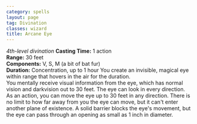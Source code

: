 ```yaml
---
category: spells
layout: page
tag: Divination
classes: wizard
title: Arcane Eye
---
```


_4th-level divination_ **Casting Time:** 1 action   
**Range:** 30 feet   
**Components:** V, S, M (a bit of bat fur)   
**Duration:** Concentration, up to 1 hour You create an invisible, magical eye within range that hovers in the air for the duration.    
You mentally receive visual information from the eye, which has normal vision and darkvision out to 30 feet. The eye can look in every direction.    
As an action, you can move the eye up to 30 feet in any direction. There is no limit to how far away from you the eye can move, but it can't enter another plane of existence. A solid barrier blocks the eye's movement, but the eye can pass through an opening as small as 1 inch in diameter. 